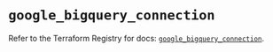 # `google_bigquery_connection`

Refer to the Terraform Registry for docs: [`google_bigquery_connection`](https://registry.terraform.io/providers/hashicorp/google/6.22.0/docs/resources/bigquery_connection).

